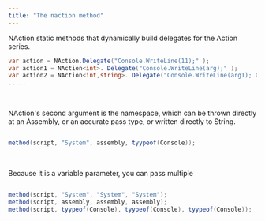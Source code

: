 ```yaml
---
title: "The naction method"
---
```


NAction static methods that dynamically build delegates for the Action series.

```cs
var action = NAction.Delegate("Console.WriteLine(11);" );
var action1 = NAction<int>. Delegate("Console.WriteLine(arg);" );
var action2 = NAction<int,string>. Delegate("Console.WriteLine(arg1); Console.WriteLine(arg2); ");
.....
```

 <br/>

NAction's second argument is the namespace, which can be thrown directly at an Assembly, or an accurate pass type, or written directly to String.

```cs

method(script, "System", assembly, tyypeof(Console));

```

 <br/>

Because it is a variable parameter, you can pass multiple

```cs

method(script, "System", "System", "System");
method(script, assembly, assembly, assembly);
method(script, tyypeof(Console), tyypeof(Console), tyypeof(Console));

```
